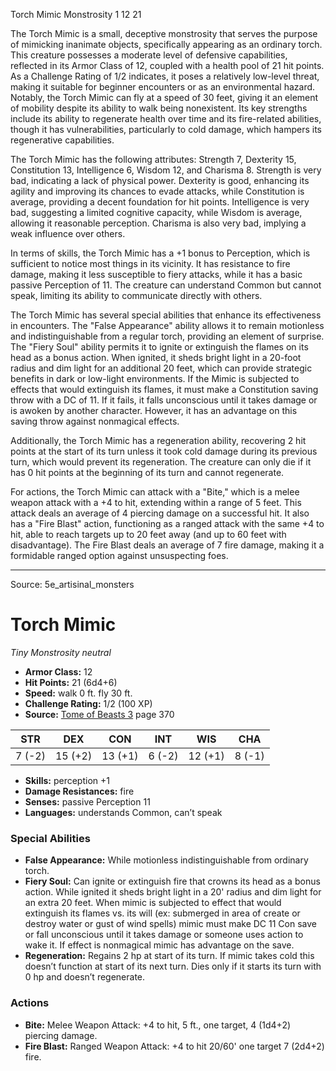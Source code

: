<MonsterName/>Torch Mimic</MonsterName>
<CreatureType/>Monstrosity</CreatureType>
<CR/>1</CR>
<AC/>12</AC>
<HP/>21</HP>
<summary>The Torch Mimic is a small, deceptive monstrosity that serves the purpose of mimicking inanimate objects, specifically appearing as an ordinary torch. This creature possesses a moderate level of defensive capabilities, reflected in its Armor Class of 12, coupled with a health pool of 21 hit points. As a Challenge Rating of 1/2 indicates, it poses a relatively low-level threat, making it suitable for beginner encounters or as an environmental hazard. Notably, the Torch Mimic can fly at a speed of 30 feet, giving it an element of mobility despite its ability to walk being nonexistent. Its key strengths include its ability to regenerate health over time and its fire-related abilities, though it has vulnerabilities, particularly to cold damage, which hampers its regenerative capabilities.</summary>

<detail>

The Torch Mimic has the following attributes: Strength 7, Dexterity 15, Constitution 13, Intelligence 6, Wisdom 12, and Charisma 8. Strength is very bad, indicating a lack of physical power. Dexterity is good, enhancing its agility and improving its chances to evade attacks, while Constitution is average, providing a decent foundation for hit points. Intelligence is very bad, suggesting a limited cognitive capacity, while Wisdom is average, allowing it reasonable perception. Charisma is also very bad, implying a weak influence over others.

In terms of skills, the Torch Mimic has a +1 bonus to Perception, which is sufficient to notice most things in its vicinity. It has resistance to fire damage, making it less susceptible to fiery attacks, while it has a basic passive Perception of 11. The creature can understand Common but cannot speak, limiting its ability to communicate directly with others.

The Torch Mimic has several special abilities that enhance its effectiveness in encounters. The "False Appearance" ability allows it to remain motionless and indistinguishable from a regular torch, providing an element of surprise. The "Fiery Soul" ability permits it to ignite or extinguish the flames on its head as a bonus action. When ignited, it sheds bright light in a 20-foot radius and dim light for an additional 20 feet, which can provide strategic benefits in dark or low-light environments. If the Mimic is subjected to effects that would extinguish its flames, it must make a Constitution saving throw with a DC of 11. If it fails, it falls unconscious until it takes damage or is awoken by another character. However, it has an advantage on this saving throw against nonmagical effects.

Additionally, the Torch Mimic has a regeneration ability, recovering 2 hit points at the start of its turn unless it took cold damage during its previous turn, which would prevent its regeneration. The creature can only die if it has 0 hit points at the beginning of its turn and cannot regenerate.

For actions, the Torch Mimic can attack with a "Bite," which is a melee weapon attack with a +4 to hit, extending within a range of 5 feet. This attack deals an average of 4 piercing damage on a successful hit. It also has a "Fire Blast" action, functioning as a ranged attack with the same +4 to hit, able to reach targets up to 20 feet away (and up to 60 feet with disadvantage). The Fire Blast deals an average of 7 fire damage, making it a formidable ranged option against unsuspecting foes.</detail>



---

Source: 5e_artisinal_monsters

# Torch Mimic

*Tiny* *Monstrosity* *neutral*

- **Armor Class:** 12
- **Hit Points:** 21 (6d4+6)
- **Speed:** walk 0 ft. fly 30 ft.
- **Challenge Rating:** 1/2 (100 XP)
- **Source:** [Tome of Beasts 3](https://koboldpress.com/kpstore/product/tome-of-beasts-3-for-5th-edition/) page 370

| STR | DEX | CON | INT | WIS | CHA |
| --- | --- | --- | --- | --- | --- |
| 7 (-2) | 15 (+2) | 13 (+1) | 6 (-2) | 12 (+1) | 8 (-1) |

- **Skills:** perception +1
- **Damage Resistances:** fire
- **Senses:** passive Perception 11
- **Languages:** understands Common, can’t speak

### Special Abilities

- **False Appearance:** While motionless indistinguishable from ordinary torch.
- **Fiery Soul:** Can ignite or extinguish fire that crowns its head as a bonus action. While ignited it sheds bright light in a 20' radius and dim light for an extra 20 feet. When mimic is subjected to effect that would extinguish its flames vs. its will (ex: submerged in area of create or destroy water or gust of wind spells) mimic must make DC 11 Con save or fall unconscious until it takes damage or someone uses action to wake it. If effect is nonmagical mimic has advantage on the save.
- **Regeneration:** Regains 2 hp at start of its turn. If mimic takes cold this doesn’t function at start of its next turn. Dies only if it starts its turn with 0 hp and doesn’t regenerate.

### Actions

- **Bite:** Melee Weapon Attack: +4 to hit, 5 ft., one target, 4 (1d4+2) piercing damage.
- **Fire Blast:** Ranged Weapon Attack: +4 to hit 20/60' one target 7 (2d4+2) fire.




